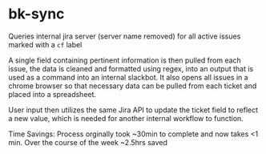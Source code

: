 # bk-sync
Queries internal jira server (server name removed) for all active issues marked with a `cf` label

A single field containing pertinent information is then pulled from each issue, the data is cleaned and formatted using regex, into an output that is used as a command into an internal slackbot. It also opens all issues in a chrome browser so that necessary data can be pulled from each ticket and placed into a spreadsheet.

User input then utilizes the same Jira API to update the ticket field to reflect a new value, which is needed for another internal workflow to function.

Time Savings: Process orginally took ~30min to complete and now takes <1 min. Over the course of the week ~2.5hrs saved

